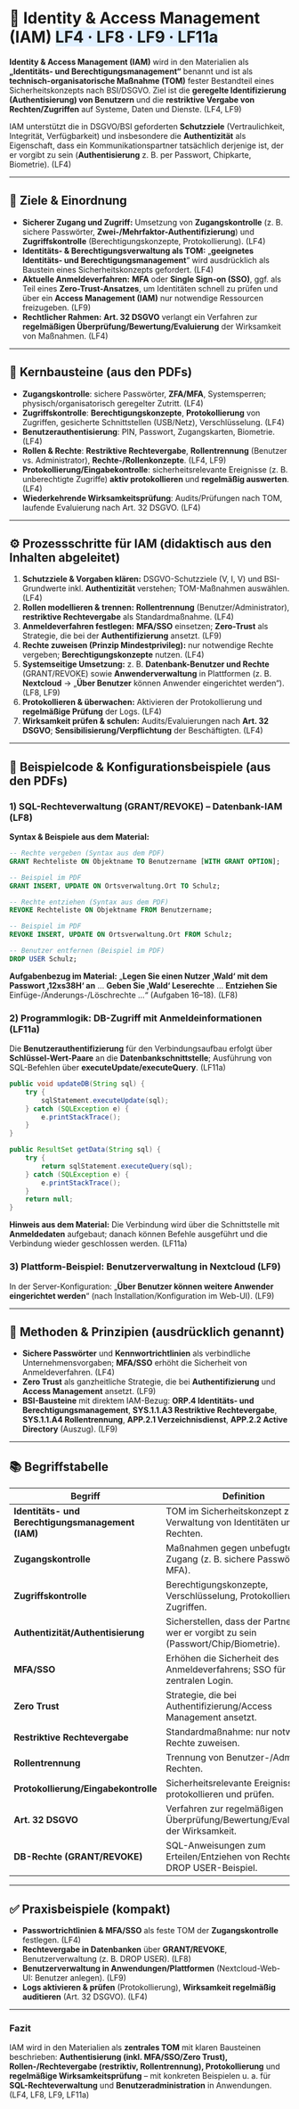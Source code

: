 # 🪪 Identity & Access Management (IAM) <span style="background:#e0f0ff;">LF4 · LF8 · LF9 · LF11a</span>

**Identity & Access Management (IAM)** wird in den Materialien als **„Identitäts- und Berechtigungsmanagement“** benannt und ist als **technisch-organisatorische Maßnahme (TOM)** fester Bestandteil eines Sicherheitskonzepts nach BSI/DSGVO. Ziel ist die **geregelte Identifizierung (Authentisierung) von Benutzern** und die **restriktive Vergabe von Rechten/Zugriffen** auf Systeme, Daten und Dienste. (LF4, LF9)

IAM unterstützt die in DSGVO/BSI geforderten **Schutzziele** (Vertraulichkeit, Integrität, Verfügbarkeit) und insbesondere die **Authentizität** als Eigenschaft, dass ein Kommunikationspartner tatsächlich derjenige ist, der er vorgibt zu sein (**Authentisierung** z. B. per Passwort, Chipkarte, Biometrie). (LF4) 

---

## 🎯 Ziele & Einordnung

* **Sicherer Zugang und Zugriff:** Umsetzung von **Zugangskontrolle** (z. B. sichere Passwörter, **Zwei-/Mehrfaktor-Authentifizierung**) und **Zugriffskontrolle** (Berechtigungskonzepte, Protokollierung). (LF4) 
* **Identitäts- & Berechtigungsverwaltung als TOM:** „**geeignetes Identitäts- und Berechtigungsmanagement**“ wird ausdrücklich als Baustein eines Sicherheitskonzepts gefordert. (LF4) 
* **Aktuelle Anmeldeverfahren:** **MFA** oder **Single Sign-on (SSO)**, ggf. als Teil eines **Zero-Trust-Ansatzes**, um Identitäten schnell zu prüfen und über ein **Access Management (IAM)** nur notwendige Ressourcen freizugeben. (LF9) 
* **Rechtlicher Rahmen:** **Art. 32 DSGVO** verlangt ein Verfahren zur **regelmäßigen Überprüfung/Bewertung/Evaluierung** der Wirksamkeit von Maßnahmen. (LF4) 

---

## 🧩 Kernbausteine (aus den PDFs)

* **Zugangskontrolle**: sichere Passwörter, **ZFA/MFA**, Systemsperren; physisch/organisatorisch geregelter Zutritt. (LF4) 
* **Zugriffskontrolle**: **Berechtigungskonzepte**, **Protokollierung** von Zugriffen, gesicherte Schnittstellen (USB/Netz), Verschlüsselung. (LF4) 
* **Benutzerauthentisierung**: PIN, Passwort, Zugangskarten, Biometrie. (LF4) 
* **Rollen & Rechte**: **Restriktive Rechtevergabe**, **Rollentrennung** (Benutzer vs. Administrator), **Rechte-/Rollenkonzepte**. (LF4, LF9)
* **Protokollierung/Eingabekontrolle**: sicherheitsrelevante Ereignisse (z. B. unberechtigte Zugriffe) **aktiv protokollieren** und **regelmäßig auswerten**. (LF4) 
* **Wiederkehrende Wirksamkeitsprüfung**: Audits/Prüfungen nach TOM, laufende Evaluierung nach Art. 32 DSGVO. (LF4)

---

## ⚙️ Prozessschritte für IAM (didaktisch aus den Inhalten abgeleitet)

1. **Schutzziele & Vorgaben klären:** DSGVO-Schutzziele (V, I, V) und BSI-Grundwerte inkl. **Authentizität** verstehen; TOM-Maßnahmen auswählen. (LF4)
2. **Rollen modellieren & trennen:** **Rollentrennung** (Benutzer/Administrator), **restriktive Rechtevergabe** als Standardmaßnahme. (LF4) 
3. **Anmeldeverfahren festlegen:** **MFA/SSO** einsetzen; **Zero-Trust** als Strategie, die bei der **Authentifizierung** ansetzt. (LF9) 
4. **Rechte zuweisen (Prinzip Mindestprivileg):** nur notwendige Rechte vergeben; **Berechtigungskonzepte** nutzen. (LF4) 
5. **Systemseitige Umsetzung:** z. B. **Datenbank-Benutzer und Rechte** (GRANT/REVOKE) sowie **Anwenderverwaltung** in Plattformen (z. B. **Nextcloud** → „**Über Benutzer** können Anwender eingerichtet werden“). (LF8, LF9)
6. **Protokollieren & überwachen:** Aktivieren der Protokollierung und **regelmäßige Prüfung** der Logs. (LF4) 
7. **Wirksamkeit prüfen & schulen:** Audits/Evaluierungen nach **Art. 32 DSGVO**; **Sensibilisierung/Verpflichtung** der Beschäftigten. (LF4)

---

## 🧪 Beispielcode & Konfigurationsbeispiele (aus den PDFs)

### 1) SQL-Rechteverwaltung (GRANT/REVOKE) – Datenbank-IAM (LF8)

**Syntax & Beispiele aus dem Material:** 

```sql
-- Rechte vergeben (Syntax aus dem PDF)
GRANT Rechteliste ON Objektname TO Benutzername [WITH GRANT OPTION];

-- Beispiel im PDF
GRANT INSERT, UPDATE ON Ortsverwaltung.Ort TO Schulz;

-- Rechte entziehen (Syntax aus dem PDF)
REVOKE Rechteliste ON Objektname FROM Benutzername;

-- Beispiel im PDF
REVOKE INSERT, UPDATE ON Ortsverwaltung.Ort FROM Schulz;

-- Benutzer entfernen (Beispiel im PDF)
DROP USER Schulz;
```

**Aufgabenbezug im Material:** „**Legen Sie einen Nutzer ‚Wald‘ mit dem Passwort ‚12xs38H‘ an** … **Geben Sie ‚Wald‘ Leserechte** … **Entziehen Sie** Einfüge-/Änderungs-/Löschrechte …“ (Aufgaben 16–18). (LF8) 

### 2) Programmlogik: DB-Zugriff mit Anmeldeinformationen (LF11a)

Die **Benutzerauthentifizierung** für den Verbindungsaufbau erfolgt über **Schlüssel-Wert-Paare** an die **Datenbankschnittstelle**; Ausführung von SQL-Befehlen über **executeUpdate/executeQuery**. (LF11a) 

```java
public void updateDB(String sql) {
    try {
        sqlStatement.executeUpdate(sql);
    } catch (SQLException e) {
        e.printStackTrace();
    }
}

public ResultSet getData(String sql) {
    try {
        return sqlStatement.executeQuery(sql);
    } catch (SQLException e) {
        e.printStackTrace();
    }
    return null;
}
```

**Hinweis aus dem Material:** Die Verbindung wird über die Schnittstelle mit **Anmeldedaten** aufgebaut; danach können Befehle ausgeführt und die Verbindung wieder geschlossen werden. (LF11a) 

### 3) Plattform-Beispiel: Benutzerverwaltung in Nextcloud (LF9)

In der Server-Konfiguration: „**Über Benutzer können weitere Anwender eingerichtet werden**“ (nach Installation/Konfiguration im Web-UI). (LF9) 

---

## 🔎 Methoden & Prinzipien (ausdrücklich genannt)

* **Sichere Passwörter** und **Kennwortrichtlinien** als verbindliche Unternehmensvorgaben; **MFA/SSO** erhöht die Sicherheit von Anmeldeverfahren. (LF4) 
* **Zero Trust** als ganzheitliche Strategie, die bei **Authentifizierung** und **Access Management** ansetzt. (LF9) 
* **BSI-Bausteine** mit direktem IAM-Bezug: **ORP.4 Identitäts- und Berechtigungsmanagement**, **SYS.1.1.A3 Restriktive Rechtevergabe**, **SYS.1.1.A4 Rollentrennung**, **APP.2.1 Verzeichnisdienst**, **APP.2.2 Active Directory** (Auszug). (LF9) 

---

## 📚 Begriffstabelle

| Begriff                                           | Definition                                                                             | Quelle   |
| ------------------------------------------------- | -------------------------------------------------------------------------------------- | -------- |
| **Identitäts- und Berechtigungsmanagement (IAM)** | TOM im Sicherheitskonzept zur Verwaltung von Identitäten und Rechten.                  | LF4, LF9 |
| **Zugangskontrolle**                              | Maßnahmen gegen unbefugten Zugang (z. B. sichere Passwörter, MFA).                     | LF4      |
| **Zugriffskontrolle**                             | Berechtigungskonzepte, Verschlüsselung, Protokollierung von Zugriffen.                 | LF4      |
| **Authentizität/Authentisierung**                 | Sicherstellen, dass der Partner ist, wer er vorgibt zu sein (Passwort/Chip/Biometrie). | LF4      |
| **MFA/SSO**                                       | Erhöhen die Sicherheit des Anmeldeverfahrens; SSO für zentralen Login.                 | LF4, LF9 |
| **Zero Trust**                                    | Strategie, die bei Authentifizierung/Access Management ansetzt.                        | LF9      |
| **Restriktive Rechtevergabe**                     | Standardmaßnahme: nur notwendige Rechte zuweisen.                                      | LF4, LF9 |
| **Rollentrennung**                                | Trennung von Benutzer-/Admin-Rechten.                                                  | LF4      |
| **Protokollierung/Eingabekontrolle**              | Sicherheitsrelevante Ereignisse protokollieren und prüfen.                             | LF4      |
| **Art. 32 DSGVO**                                 | Verfahren zur regelmäßigen Überprüfung/Bewertung/Evaluierung der Wirksamkeit.          | LF4      |
| **DB-Rechte (GRANT/REVOKE)**                      | SQL-Anweisungen zum Erteilen/Entziehen von Rechten; DROP USER-Beispiel.                | LF8      |

---

## ✅ Praxisbeispiele (kompakt)

* **Passwortrichtlinien & MFA/SSO** als feste TOM der **Zugangskontrolle** festlegen. (LF4) 
* **Rechtevergabe in Datenbanken** über **GRANT/REVOKE**, Benutzerverwaltung (z. B. DROP USER). (LF8) 
* **Benutzerverwaltung in Anwendungen/Plattformen** (Nextcloud-Web-UI: Benutzer anlegen). (LF9) 
* **Logs aktivieren & prüfen** (Protokollierung), **Wirksamkeit regelmäßig auditieren** (Art. 32 DSGVO). (LF4)

---

### Fazit

IAM wird in den Materialien als **zentrales TOM** mit klaren Bausteinen beschrieben: **Authentisierung (inkl. MFA/SSO/Zero Trust), Rollen-/Rechtevergabe (restriktiv, Rollentrennung), Protokollierung** und **regelmäßige Wirksamkeitsprüfung** – mit konkreten Beispielen u. a. für **SQL-Rechteverwaltung** und **Benutzeradministration** in Anwendungen. (LF4, LF8, LF9, LF11a)
